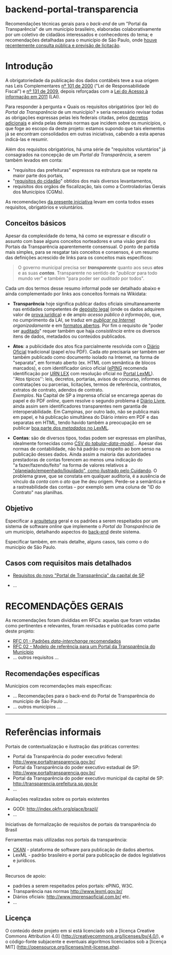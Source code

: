 # backend-portal-transparencia
Recomendações técnicas gerais para o *back-end* de um "Portal da Transparência" de um município brasileiro, elaboradas colaborativamente por um coletivo de cidadãos interessados e conhecedores do tema; e recomendações detalhadas para o município de São Paulo, onde [houve recentemente consulta pública e previsão de licitação](http://www.prefeitura.sp.gov.br/cidade/secretarias/controladoria_geral/noticias/?p=217291).

# Introdução

A obrigatoriedade da publicação dos dados contábeis teve a sua origem nas Leis Complementares [nº 101 de 2000](http://www.lexml.gov.br/urn/urn:lex:br:federal:lei.complementar:2000-05-04;101) ("Lei de Responsabilidade Fiscal")   e [nº 131 de 2009](http://www.lexml.gov.br/urn/urn:lex:br:federal:lei.complementar:2009-05-27;131), depois reforçadas com a [Lei do Acesso à informação em 2011](http://www.lexml.gov.br/urn/urn:lex:br:federal:lei:2011-11-18;12527) (LAI).

Para responder à pergunta «&#160;Quais os requisitos obrigatórios (por lei) do *Portal da Transparência* de um município?&#160;» seria necessário revisar todas as obrigações expressas pelas leis federais citadas, pelos [decretos adicionais](http://www.portaldatransparencia.gov.br/sobre/Legislacao.asp) e ainda pelas demais normas que incidem sobre os municípios, o que foge ao escopo da deste projeto: estamos supondo que tais elementos já se encontram consolidados em outras iniciativas, cabendo a esta apenas indicá-las e resumir.

Além dos requisitos obrigatórios, há uma série de "requisitos voluntários" já consagrados na concepção de um *Portal da Transparência*, a serem também levados em conta: 

* "requisitos das prefeituras" expressos na estrutura que se repete na maior parte dos portais, 
* "[requisitos do cidadão](http://cafehacker.prefeitura.sp.gov.br/tag/portal-da-transparencia/)" obtidos dos mais diversos levantamentos, 
* requisitos dos orgãos de fiscalização, tais como a Controladorias Gerais dos Municípios (CGMs).

As recomendações [da presente iniciativa](https://github.com/CPT-PC/backend-portal-transparencia) levam em conta todos esses requisitos, obrigatórios e voluntários.

## Conceitos básicos
Apesar da complexidade do tema, há como se expressar e discutir o assunto com base alguns conceitos norteadores e uma visão geral dos Portais da Transparência aparentemente consensual. O ponto de partida mais simples, para se resgatar tais conceitos e consensos, é um resumo das definições acrescido de links para os conceitos mais específicos:

> O governo municipal precisa ser ***transparente*** quanto aos seus ***atos*** e as suas ***contas***. Transparente no sentido de "*publicar* para todo mundo ver" e também "para poder ser *auditado* por todos".

Cada um dos termos desse resumo informal pode ser detalhado abaixo e ainda complementado por links aos conceitos formais na Wikidata:

* **Transparência** hoje significa publicar dados oficiais simultaneamente nas entidades competentes de [depósito legal](https://www.wikidata.org/wiki/Q384840) (onde os dados adquirem valor de [prova jurídica](https://www.wikidata.org/wiki/Q176763)) e de amplo *acesso público à informação*, que, no cumprimento da LAI, se traduz em *[publicar na Internet](https://www.wikidata.org/wiki/Q1153191) organizadamente* e em [formatos abertos](http://5stardata.info/pt-BR/). Por fim o requisito de "poder ser [auditado](https://www.wikidata.org/wiki/Q181487)" requer também que haja *consistência* entre os diversos itens de dados, metadados ou conteúdos publicados.

* **Atos**: a publicidade dos atos fica parcialmente resolvida com o [Diário Oficial](https://www.wikidata.org/wiki/Q2065227) tradicional (papel e/ou PDF). Cada *ato* precisaria ser também ser também publicado como documento isolado na Internet, na forma de "separata", em formato aberto (ex. HTML com semântica de blocos marcados), e com identificador único oficial ([ePING](http://eping.governoeletronico.gov.br/) recomenda identificação por [URN LEX](https://www.wikidata.org/wiki/Q6537508) com resolução oficial no [Portal LexML](http://www.lexml.gov.br/)). <br/>''Atos típicos'': leis, decretos, portarias, avisos de concurso, informes de contratações ou parcerias, licitações, termos de referência, contratos, extratos de contrato, adendos de contrato. <br/>*Exemplos*. Na Capital de SP a imprensa oficial se encarrega apenas do papel e do PDF *online*, quem resolve o segundo problema é [Diário Livre](http://devcolab.each.usp.br/do), ainda assim sem identificadores transparentes nem garantia de interoperabilidade. Em Campinas, por outro lado, não se publica mais em papel, e há publicação simultânea do Diário inteiro em PDF e das separatas em HTML, tendo havido também a preocupação em se publicar [boa parte dos *metadados* no LexML](http://www.lexml.gov.br/busca/search?f1-tipoDocumento=Legisla%C3%A7%C3%A3o;f2-localidade=Munic%C3%ADpios::Campinas%C2%A0-%C2%A0SP).

* **Contas**: são de diversos tipos, todas podem ser expressas em planilhas, idealmente fornecidas como [CSV do *tabular-data-model*](https://www.w3.org/TR/tabular-data-model/)... Apesar das normas de contabilidade, não há padrão ou respeito ao bom senso na publicação desses dados. Ainda assim a maioria das autoridades prestadoras de contas forencem ao menos uma indicação do "a&#160;fazer/fazendo/feito" na forma de valores relativos a ["planejado/empenhado/liquidado", como ilustrado pelo Cuidando](https://cuidando.vc/?/despesa/2016/2016.37.10.4.122.3024.33909200.90.92.0.2574). O problema grave, que se constata em qualquer auditoria, é a ausência de vínculo da *conta* com o *ato* que lhe deu origem. Perde-se a semântica e a rastreabilidade das contas &ndash; por exemplo sem uma coluna de "ID do Contrato" nas planilhas.
 
## Objetivo
Especificar a [arquitetura](https://www.wikidata.org/wiki/Q846636) geral e os padrões a serem respeitados por um sistema de software *online* que implemente o *Portal da Transparência* de um município, detalhando aspectos do [back-end](https://www.wikidata.org/wiki/Q14773417) deste sistema.

Especificar também, em mais detalhe, alguns casos, tais como o do município de São Paulo.

## Casos com requisitos mais detalhados
* [Requisitos do novo "Portal de Transparência" da capital de SP](docs/caseReqs-saoPaulo.md)

* ...

# RECOMENDAÇÕES GERAIS

As recomendações foram divididas em RFCs: aquelas que foram votadas como pertinentes e relevantes, foram revisadas e publicadas como parte deste projeto:

* [RFC 01 - Padrões <i>data-interchange</i> recomendados](docs/rfc01.md)
* [RFC 02 - Modelo de referência para um Portal da Transparência do Município](docs/rfc02.md)
* ... outros requisitos ...
 
## Recomendações específicas
Municípios com recomendações mais específicas:

* ... Recomendações para o back-end do Portal de Transparência do município de São Paulo ...
* ... outros municípios ...


-----

# Referências informais

Portais de contextualização e ilustração das práticas correntes:
* Portal da Transparência do poder executivo federal: http://www.portaltransparencia.gov.br/
* Portal da Transparência do poder executivo  estadual de SP: http://www.portaltransparencia.gov.br/
* Portal da Transparência do poder executivo municipal da capital de SP: http://transparencia.prefeitura.sp.gov.br
* ...

Avaliações realizadas sobre os portais existentes
* GODI: http://index.okfn.org/place/brazil/
* ... 


Iniciativas de formalização de requisitos de portais da transparência do Brasil

Ferramentas mais utilizadas nos portais da transparência:
* [CKAN](http://www.ckan.org) - plataforma de software para publicação de dados abertos.
* LexML - padrão brasileiro e portal para publicação de dados legislativos e jurídicos.
* 

Recursos de apoio:
* padrões a serem respeitados pelos portais: ePING, W3C.
* Transparência nas normas http://www.lexml.gov.br/
* Diários oficiais: http://www.imprensaoficial.com.br/ etc.
* ...


## Licença

O conteúdo deste projeto em si está licenciado sob a [licença Creative Commons Attribution 4.0] (http://creativecommons.org/licenses/by/4.0/), e o código-fonte subjacente e eventuais algoritmos licenciados sob a [licença MIT] (http://opensource.org/licenses/mit-license.php).

